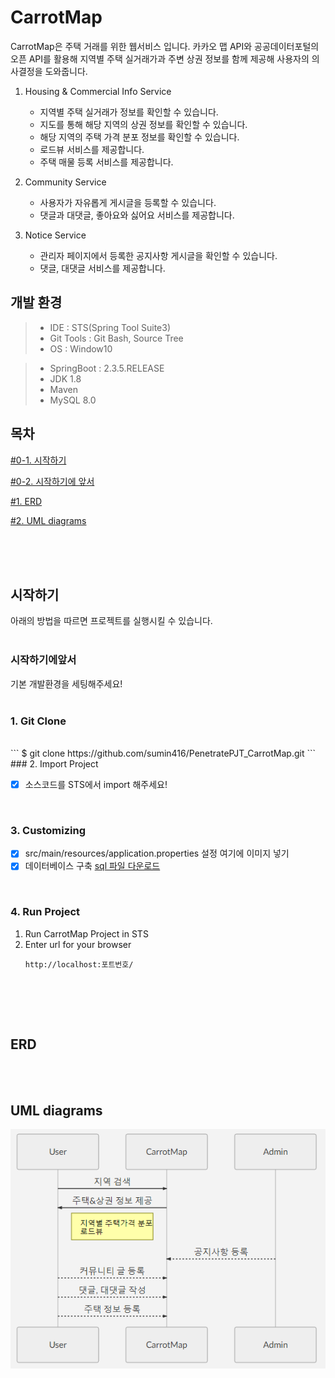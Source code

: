 # CarrotMap


CarrotMap은 주택 거래를 위한 웹서비스 입니다. 카카오 맵 API와 공공데이터포털의 오픈 API를 활용해 지역별 주택 실거래가과 주변 상권 정보를 함께 제공해 사용자의 의사결정을 도와줍니다.




 1. Housing & Commercial Info Service
	 - 지역별 주택 실거래가 정보를 확인할 수 있습니다.
	 - 지도를 통해 해당 지역의 상권 정보를 확인할 수 있습니다.
	 - 해당 지역의 주택 가격 분포 정보를 확인할 수 있습니다.
	 - 로드뷰 서비스를 제공합니다.
	 - 주택 매물 등록 서비스를 제공합니다.

 2. Community Service
	 - 사용자가 자유롭게 게시글을 등록할 수 있습니다.
	 - 댓글과 대댓글, 좋아요와 싫어요 서비스를 제공합니다.

3. Notice Service
	- 관리자 페이지에서 등록한 공지사항 게시글을 확인할 수 있습니다.
	- 댓글, 대댓글 서비스를 제공합니다.




##  개발 환경

> - IDE : STS(Spring Tool Suite3)
> - Git Tools : Git Bash, Source Tree
 >- OS : Window10
 
 >- SpringBoot : 2.3.5.RELEASE
 >- JDK 1.8
 >- Maven
 >- MySQL 8.0

 
 
 

## 목차
[#0-1. 시작하기](#시작하기)

[#0-2. 시작하기에 앞서](#시작하기에앞서)

[#1. ERD](#ERD)

[#2. UML diagrams](#UMLdiagrams)

<br><br><br>

## 시작하기
아래의 방법을 따르면 프로젝트를 실행시킬 수 있습니다.
<br><br>

### 시작하기에앞서
기본 개발환경을 세팅해주세요!
<br><br>
### 1. Git Clone
<br>
 ```
 $ git clone https://github.com/sumin416/PenetratePJT_CarrotMap.git 
 ```
<br>
### 2. Import Project 

 - [x] 소스코드를 STS에서 import 해주세요!

<br>

### 3. Customizing

 - [x] src/main/resources/application.properties 설정
 여기에 이미지 넣기
 - [x] 데이터베이스  구축
 [sql 파일 다운로드]()
 
 <br>

	
### 4. Run Project
1. Run CarrotMap Project in STS
2. Enter url for your browser
	```
	http://localhost:포트번호/
	```
<br>

<br><br>
## ERD

<br><br>
## UML diagrams

![URD](./upload/urd.PNG)
